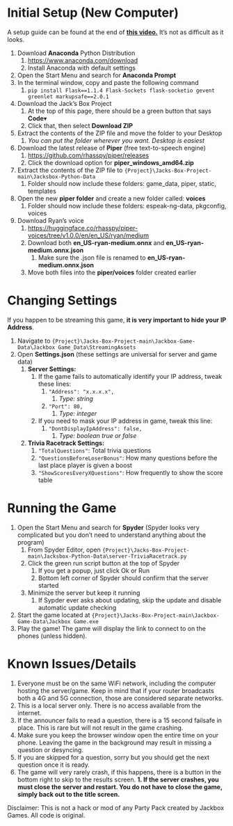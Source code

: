 # Initial Setup (New Computer)

A setup guide can be found at the end of [**this video.**](https://youtu.be/e804a0amv50) It’s not as difficult as it looks.

1. Download **Anaconda** Python Distribution
    1. <https://www.anaconda.com/download>
    2. Install Anaconda with default settings
2. Open the Start Menu and search for **Anaconda Prompt**
3. In the terminal window, copy and paste the following command
    1. `pip install Flask==1.1.4 Flask-Sockets flask-socketio gevent greenlet markupsafe==2.0.1`
4. Download the Jack’s Box Project
    1. At the top of this page, there should be a green button that says **Code**▾
    2. Click that, then select **Download ZIP**
5. Extract the contents of the ZIP file and move the folder to your Desktop
    1. _You can put the folder wherever you want. Desktop is easiest_
6. Download the latest release of **Piper** (free text-to-speech engine)
    1. <https://github.com/rhasspy/piper/releases>
    2. Click the download option for **piper_windows_amd64.zip**
7. Extract the contents of the ZIP file to `{Project}\Jacks-Box-Project-main\Jacksbox-Python-Data`
    1. Folder should now include these folders: game_data, piper, static, templates
8. Open the new **piper folder** and create a new folder called: **voices**
    1. Folder should now include these folders: espeak-ng-data, pkgconfig, voices
9. Download Ryan’s voice
    1. <https://huggingface.co/rhasspy/piper-voices/tree/v1.0.0/en/en_US/ryan/medium>
    2. Download both **en_US-ryan-medium.onnx** and **en_US-ryan-medium.onnx.json**
        1. Make sure the .json file is renamed to **en_US-ryan-medium.onnx.json**
    3. Move both files into the **piper/voices** folder created earlier

# Changing Settings

If you happen to be streaming this game, **it is very important to hide your IP Address**.

1. Navigate to `{Project}\Jacks-Box-Project-main\Jackbox-Game-Data\Jackbox Game_Data\StreamingAssets`
2. Open **Settings.json** (these settings are universal for server and game data)
    1. **Server Settings:**
        1. If the game fails to automatically identify your IP address, tweak these lines:
            1. `"Address": "x.x.x.x",`
                1. _Type: string_
            2. `"Port": 80,`
                1. _Type: integer_
        2. If you need to mask your IP address in game, tweak this line:
            1. `"DontDisplayIpAddress": false,`
                1. _Type: boolean true or false_
    2. **Trivia Racetrack Settings:**
        1. `"TotalQuestions"`: Total trivia questions
        2. `"QuestionsBeforeLoserBonus"`: How many questions before the last place player is given a boost
        3. `"ShowScoresEveryXQuestions"`: How frequently to show the score table

# Running the Game

1. Open the Start Menu and search for **Spyder** (Spyder looks very complicated but you don’t need to understand anything about the program)
    1. From Spyder Editor, open `{Project}\Jacks-Box-Project-main\Jacksbox-Python-Data\server-TriviaRacetrack.py`
    2. Click the green run script button at the top of Spyder
        1. If you get a popup, just click Ok or Run
        2. Bottom left corner of Spyder should confirm that the server started
    3. Minimize the server but keep it running
        1. If Sypder ever asks about updating, skip the update and disable automatic update checking
2. Start the game located at `{Project}\Jacks-Box-Project-main\Jackbox-Game-Data\Jackbox Game.exe`
3. Play the game! The game will display the link to connect to on the phones (unless hidden).

# Known Issues/Details

1. Everyone must be on the same WiFi network, including the computer hosting the server/game. Keep in mind that if your router broadcasts both a 4G and 5G connection, those are considered separate networks.
2. This is a local server only. There is no access available from the internet.
3. If the announcer fails to read a question, there is a 15 second failsafe in place. This is rare but will not result in the game crashing.
4. Make sure you keep the browser window open the entire time on your phone. Leaving the game in the background may result in missing a question or desyncing.
5. If you are skipped for a question, sorry but you should get the next question once it is ready.
6. The game will very rarely crash, if this happens, there is a button in the bottom right to skip to the results screen.
    **1. If the server crashes, you must close the server and restart. You do not have to close the game, simply back out to the title screen.**

Disclaimer: This is not a hack or mod of any Party Pack created by Jackbox Games. All code is original. 
